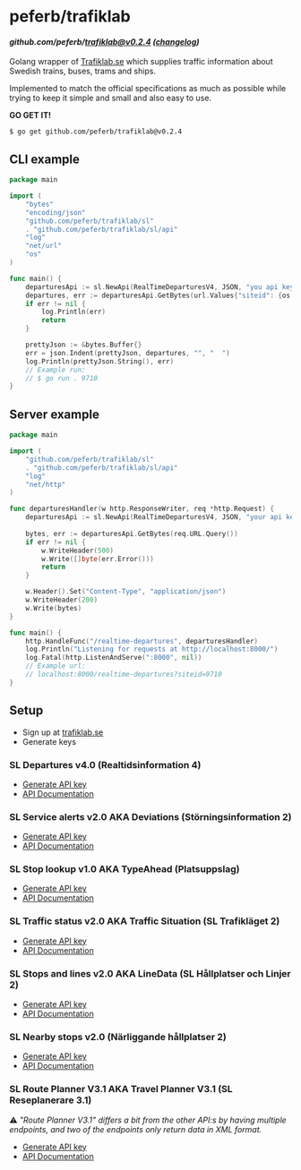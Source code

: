 # peferb/trafiklab 
#### _github.com/peferb/trafiklab@v0.2.4 ([changelog](https://github.com/peferb/trafiklab/blob/main/CHANGELOG.md))_

Golang wrapper of [Trafiklab.se](https://trafiklab.se/) which supplies traffic information about Swedish trains, buses, trams and ships.

Implemented to match the official specifications as much as possible while trying to keep it simple and small and also
easy to use. 

**GO GET IT!**
```shell 
$ go get github.com/peferb/trafiklab@v0.2.4
```

## CLI example

```go
package main

import (
	"bytes"
	"encoding/json"
	"github.com/peferb/trafiklab/sl"
	. "github.com/peferb/trafiklab/sl/api"
	"log"
	"net/url"
	"os"
)

func main() {
	departuresApi := sl.NewApi(RealTimeDeparturesV4, JSON, "you api key here")
	departures, err := departuresApi.GetBytes(url.Values{"siteid": {os.Args[1]}})
	if err != nil {
		log.Println(err)
		return
	}

	prettyJson := &bytes.Buffer{}
	err = json.Indent(prettyJson, departures, "", "  ")
	log.Println(prettyJson.String(), err)
	// Example run:
	// $ go run . 9710
}
```

## Server example
```go
package main

import (
	"github.com/peferb/trafiklab/sl"
	. "github.com/peferb/trafiklab/sl/api"
	"log"
	"net/http"
)

func departuresHandler(w http.ResponseWriter, req *http.Request) {
	departuresApi := sl.NewApi(RealTimeDeparturesV4, JSON, "your api key here")
	
	bytes, err := departuresApi.GetBytes(req.URL.Query())
	if err != nil {
		w.WriteHeader(500)
		w.Write([]byte(err.Error()))
		return
	}

	w.Header().Set("Content-Type", "application/json")
	w.WriteHeader(200)
	w.Write(bytes)
}

func main() {
	http.HandleFunc("/realtime-departures", departuresHandler)
	log.Println("Listening for requests at http://localhost:8000/")
	log.Fatal(http.ListenAndServe(":8000", nil))
	// Example url: 
	// localhost:8000/realtime-departures?siteid=9710
}
```

## Setup

* Sign up at [trafiklab.se](https://trafiklab.se)
* Generate keys

### SL Departures v4.0 (Realtidsinformation 4)
* [Generate API key](https://developer.trafiklab.se/api/sl-realtidsinformation-4)
* [API Documentation](https://www.trafiklab.se/api/trafiklab-apis/sl/departures-4/)

### SL Service alerts v2.0 AKA Deviations (Störningsinformation 2)
* [Generate API key](https://developer.trafiklab.se/api/sl-storningsinformation-2)
* [API Documentation](https://www.trafiklab.se/api/trafiklab-apis/sl/service-alerts-2/)

### SL Stop lookup v1.0 AKA TypeAhead (Platsuppslag)
* [Generate API key](https://developer.trafiklab.se/api/sl-platsuppslag)
* [API Documentation](https://www.trafiklab.se/api/trafiklab-apis/sl/stop-lookup/)

### SL Traffic status v2.0 AKA Traffic Situation (SL Trafikläget 2) 
* [Generate API key](https://developer.trafiklab.se/api/sl-trafiklaget-2)
* [API Documentation](https://www.trafiklab.se/api/trafiklab-apis/sl/sl-traffic-status-2/)

### SL Stops and lines v2.0 AKA LineData (SL Hållplatser och Linjer 2)
* [Generate API key](https://developer.trafiklab.se/api/sl-hallplatser-och-linjer-2)
* [API Documentation](https://www.trafiklab.se/api/trafiklab-apis/sl/stops-and-lines-2/)

### SL Nearby stops v2.0 (Närliggande hållplatser 2)
* [Generate API key](https://developer.trafiklab.se/api/sl-narliggande-hallplatser-2)
* [API Documentation](https://www.trafiklab.se/api/trafiklab-apis/sl/nearby-stops-2/)

### SL Route Planner V3.1 AKA Travel Planner V3.1 (SL Reseplanerare 3.1)
⚠️ _"Route Planner V3.1" differs a bit from the other API:s by having multiple endpoints, and two of the endpoints only 
return data in XML format._
* [Generate API key](https://developer.trafiklab.se/api/sl-reseplanerare-31)
* [API Documentation](https://www.trafiklab.se/api/trafiklab-apis/sl/route-planner-31/)
